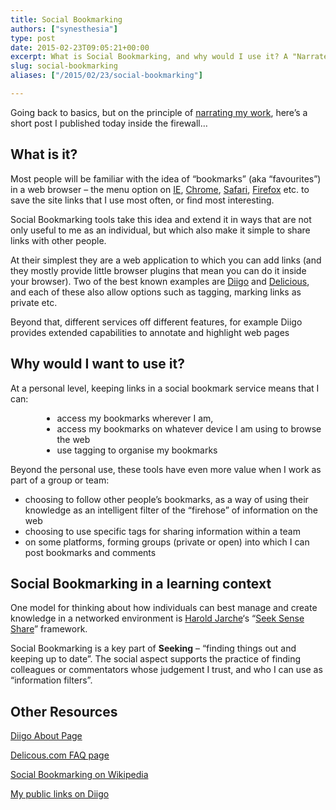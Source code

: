 ```yaml
---
title: Social Bookmarking
authors: ["synesthesia"]
type: post
date: 2015-02-23T09:05:21+00:00
excerpt: What is Social Bookmarking, and why would I use it? A "Narrate Your Work" post.
slug: social-bookmarking 
aliases: ["/2015/02/23/social-bookmarking"]

---
```

Going back to basics, but on the principle of [narrating my work][1], here&#8217;s a short post I published today inside the firewall…

## What is it?

Most people will be familiar with the idea of &#8220;bookmarks&#8221; (aka &#8220;favourites&#8221;) in a web browser – the menu option on [IE][2], [Chrome][3], [Safari][4], [Firefox][5] etc. to save the site links that I use most often, or find most interesting.

Social Bookmarking tools take this idea and extend it in ways that are not only useful to me as an individual, but which also make it simple to share links with other people.

At their simplest they are a web application to which you can add links (and they mostly provide little browser plugins that mean you can do it inside your browser). Two of the best known examples are [Diigo][6] and [Delicious][7], and each of these also allow options such as tagging, marking links as private etc.

Beyond that, different services off different features, for example Diigo provides extended capabilities to annotate and highlight web pages

## Why would I want to use it?

At a personal level, keeping links in a social bookmark service means that I can:

<ul style="margin-left: 38pt;">
  <li>
    access my bookmarks wherever I am,
  </li>
  <li>
    access my bookmarks on whatever device I am using to browse the web
  </li>
  <li>
    use tagging to organise my bookmarks
  </li>
</ul>

Beyond the personal use, these tools have even more value when I work as part of a group or team:

  * choosing to follow other people&#8217;s bookmarks, as a way of using their knowledge as an intelligent filter of the &#8220;firehose&#8221; of information on the web
  * choosing to use specific tags for sharing information within a team
  * on some platforms, forming groups (private or open) into which I can post bookmarks and comments

## Social Bookmarking in a learning context

One model for thinking about how individuals can best manage and create knowledge in a networked environment is [Harold Jarche][8]&#8216;s &#8220;[Seek Sense Share][9]&#8221; framework.

Social Bookmarking is a key part of **Seeking** – &#8220;finding things out and keeping up to date&#8221;. The social aspect supports the practice of finding colleagues or commentators whose judgement I trust, and who I can use as &#8220;information filters&#8221;.

## Other Resources

[Diigo About Page][10]

[Delicous.com FAQ page][11]

[Social Bookmarking on Wikipedia][12]

[My public links on Diigo][13]

 [1]: https://scripting.com/stories/2009/08/09/narrateYourWork.html
 [2]: https://windows.microsoft.com/en-gb/internet-explorer/add-view-organize-favorites
 [3]: https://support.google.com/chrome/answer/95739
 [4]: https://www.wikihow.com/Add-a-Bookmark-in-Safari
 [5]: https://support.mozilla.org/en-US/kb/create-bookmarks-save-your-favorite-webpages
 [6]: https://www.diigo.com/
 [7]: https://delicious.com/
 [8]: https://jarche.com/about/
 [9]: https://jarche.com/2014/02/the-seek-sense-share-framework/
 [10]: https://www.diigo.com/about
 [11]: https://delicious.com/help
 [12]: https://en.wikipedia.org/wiki/Social_bookmarking
 [13]: https://www.diigo.com/user/synesthesia